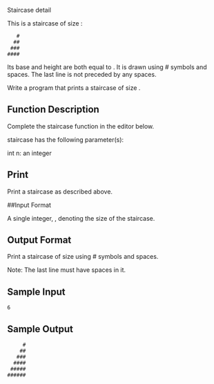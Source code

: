 Staircase detail

This is a staircase of size :
```
   #
  ##
 ###
####
```

Its base and height are both equal to . It is drawn using # symbols and spaces. The last line is not preceded by any spaces.

Write a program that prints a staircase of size .

## Function Description

Complete the staircase function in the editor below.

staircase has the following parameter(s):

int n: an integer

## Print

Print a staircase as described above.

##Input Format

A single integer, , denoting the size of the staircase.

## Output Format

Print a staircase of size  using # symbols and spaces.

Note: The last line must have  spaces in it.

## Sample Input
```
6 
```

## Sample Output
```
     #
    ##
   ###
  ####
 #####
######
```
